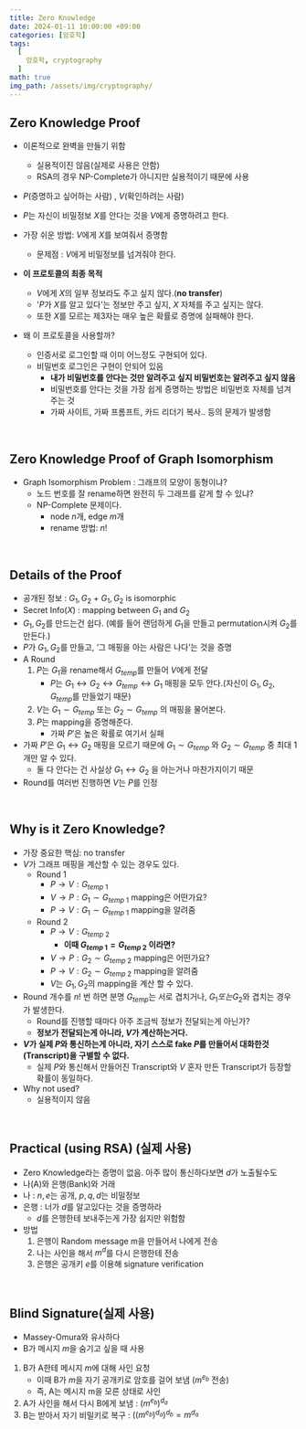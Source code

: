 ```yaml
---
title: Zero Knowledge
date: 2024-01-11 10:00:00 +09:00
categories: [암호학]
tags:
  [
    암호학, cryptography
  ]
math: true
img_path: /assets/img/cryptography/
---
```


## Zero Knowledge Proof
- 이론적으로 완벽을 만들기 위함
    - 실용적이진 않음(실제로 사용은 안함)
    - RSA의 경우 NP-Complete가 아니지만 실용적이기 때문에 사용
- $P$(증명하고 싶어하는 사람) , $V$(확인하려는 사람)
- $P$는 자신이 비밀정보 $X$를 안다는 것을 $V$에게 증명하려고 한다.
- 가장 쉬운 방법: $V$에게 $X$를 보여줘서 증명함
    - 문제점 : $V$에게 비밀정보를 넘겨줘야 한다.


- **이 프로토콜의 최종 목적**
    - $V$에게 $X$의 일부 정보라도 주고 싶지 않다.(**no transfer**)
    - '$P$가 $X$를 알고 있다'는 정보만 주고 싶지, $X$ 자체를 주고 싶지는 않다.
    - 또한 $X$를 모르는 제3자는 매우 높은 확률로 증명에 실패해야 한다.
- 왜 이 프로토콜을 사용할까?
    - 인증서로 로그인할 때 이미 어느정도 구현되어 있다.
    - 비밀번호 로그인은 구현이 안되어 있음
        - **내가 비밀번호를 안다는 것만 알려주고 싶지 비밀번호는 알려주고 싶지 않음**
        - 비밀번호를 안다는 것을 가장 쉽게 증명하는 방법은 비밀번호 자체를 넘겨주는 것
        - 가짜 사이트, 가짜 프롬프트, 카드 리더기 복사.. 등의 문제가 발생함

<br>

## Zero Knowledge Proof of Graph Isomorphism

- Graph Isomorphism Problem : 그래프의 모양이 동형이냐?
    - 노드 번호를 잘 rename하면 완전히 두 그래프를 같게 할 수 있냐?
    - NP-Complete 문제이다.
        - node $n$개, edge $m$개
        - rename 방법: $n!$

<br>

## Details of the Proof
- 공개된 정보 : $G_1, G_2$ + $G_1, G_2$ is isomorphic
- Secret Info$(X)$ : mapping between $G_1$ and $G_2$
- $G_1, G_2$를 만드는건 쉽다. (예를 들어 랜덤하게 $G_1$을 만들고 permutation시켜 $G_2$를 만든다.)
- $P$가 $G_1, G_2$를 만들고, ‘그 매핑을 아는 사람은 나다’는 것을 증명
- A Round
    1. $P$는 $G_1$을 rename해서 $G_{temp}$를 만들어 $V$에게 전달
        - $P$는 $G_1\leftrightarrow G_2 \leftrightarrow G_{temp} \leftrightarrow G_1$ 매핑을 모두 안다.(자신이 $G_1, G_2, G_{temp}$를 만들었기 때문)
    2. $V$는 $G_1\sim G_{temp}$ 또는 $G_2 \sim G_{temp}$ 의 매핑을 물어본다.
    3. $P$는 mapping을 증명해준다.
        - 가짜 $P'$은 높은 확률로 여기서 실패
- 가짜 $P'$은 $G_1 \leftrightarrow G_2$ 매핑을 모르기 때문에 $G_1\sim G_{temp}$ 와 $G_2 \sim G_{temp}$ 중 최대 1개만 알 수 있다.
    - 둘 다 안다는 건 사실상 $G_1 \leftrightarrow G_2$ 을 아는거나 마찬가지이기 때문
- Round를 여러번 진행하면 $V$는 $P$를 인정

<br>

## Why is it Zero Knowledge?

- 가장 중요한 핵심: no transfer
- $V$가 그래프 매핑을 계산할 수 있는 경우도 있다.
    - Round 1
        - $P \rightarrow V : G_{temp~1}$
        - $V \rightarrow P : G_1 \sim G_{temp~ 1}$  mapping은 어떤가요?
        - $P \rightarrow V:G_1 \sim G_{temp~1}$ mapping을 알려줌
    - Round 2
        - $P \rightarrow V : G_{temp~2}$
            - **이때 $G_{temp~1}=G_{temp~2}$ 이라면?**
        - $V \rightarrow P : G_2 \sim G_{temp~ 2}$  mapping은 어떤가요?
        - $P \rightarrow V:G_2 \sim G_{temp~2}$ mapping을 알려줌
        - $V$는 $G_1, G_2$의 mapping을 계산 할 수 있다.
- Round 개수를 $n!$ 번 하면 분명 $G_{temp}$는 서로 겹치거나, $G_1 또는 G_2$와 겹치는 경우가 발생한다.
    - Round를 진행할 때마다 아주 조금씩 정보가 전달되는게 아닌가?
    - **정보가 전달되는게 아니라, $V$가 계산하는거다.**
- **$V$가 실제 $P$와 통신하는게 아니라, 자기 스스로 fake $P$를 만들어서 대화한것(Transcript)을 구별할 수 없다.**
    - 실제 $P$와 통신해서 만들어진 Transcript와 $V$ 혼자 만든 Transcript가 등장할 확률이 동일하다.
- Why not used?
    - 실용적이지 않음

<br>

## Practical (using RSA) (실제 사용)

- Zero Knowledge라는 증명이 없음. 아주 많이 통신하다보면 $d$가 노출될수도
- 나(A)와 은행(Bank)와 거래
- 나 : $n, e$는 공개, $p, q, d$는 비밀정보
- 은행 : 너가 $d$를 알고있다는 것을 증명하라
    - $d$를 은행한테 보내주는게 가장 쉽지만 위험함
- 방법
    1. 은행이 Random message m을 만들어서 나에게 전송
    2. 나는 사인을 해서 $m^d$를 다시 은행한테 전송
    3. 은행은 공개키 $e$를 이용해 signature verification

<br>

## Blind Signature(실제 사용)
- Massey-Omura와 유사하다
- B가 메시지 $m$을 숨기고 싶을 때 사용

1. B가 A한테 메시지 $m$에 대해 사인 요청
    - 이때 B가 $m$을 자기 공개키로 암호를 걸어 보냄 ($m^{e_b}$  전송)
    - 즉, A는 메시지 m을 모른 상태로 사인
2. A가 사인을 해서 다시 B에게 보냄 : $(m^{e_b})^{d_a}$
3. B는 받아서 자기 비밀키로 복구 : $((m^{e_b})^{d_a})^{d_b}=m^{d_a}$